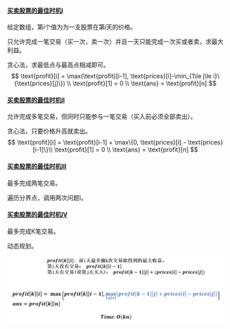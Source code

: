 #### [买卖股票的最佳时机Ⅰ](https://leetcode.com/problems/best-time-to-buy-and-sell-stock/)

给定数组，第$i$个值为为一支股票在第$i$天的价格。

只允许完成一笔交易（买一次，卖一次）并且一天只能完成一次买或者卖，求最大利益。

贪心法，求最低点与最高点相减即可。
$$
\text{profit}[i] = \max(\text{profit}[i-1], \text{prices}[i]-\min_{1\le j\le i}\{\text{prices}[j]\}) \\
\text{profit}[1] = 0 \\
\text{ans} = \text{profit}[n]
$$


#### [买卖股票的最佳时机Ⅱ](https://leetcode.com/problems/best-time-to-buy-and-sell-stock-ii/)

允许完成多笔交易，但同时只能参与一笔交易（买入前必须全部卖出）。

贪心法，只要价格升高就卖出。
$$
\text{profit}[i] = \text{profit}[i-1] + \max\{0, \text{prices}[i] - \text{prices}[i-1]\}\\
\text{profit}[1] = 0 \\
\text{ans} = \text{profit}[n]
$$


#### [买卖股票的最佳时机Ⅲ](https://leetcode.com/problems/best-time-to-buy-and-sell-stock-iii/)

最多完成两笔交易。

遍历分界点，调用两次问题Ⅰ。



#### [买卖股票的最佳时机Ⅳ](https://leetcode.com/problems/best-time-to-buy-and-sell-stock-iv/)

最多完成K笔交易。

动态规划。



![image-20210705130203572](best_time_to_buy_and_sell_stock.assets/image-20210705130203572.png)